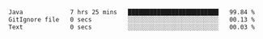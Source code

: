 <!--START_SECTION:waka-->

```txt
Java             7 hrs 25 mins   █████████████████████████   99.84 %
GitIgnore file   0 secs          ░░░░░░░░░░░░░░░░░░░░░░░░░   00.13 %
Text             0 secs          ░░░░░░░░░░░░░░░░░░░░░░░░░   00.03 %
```

<!--END_SECTION:waka-->
